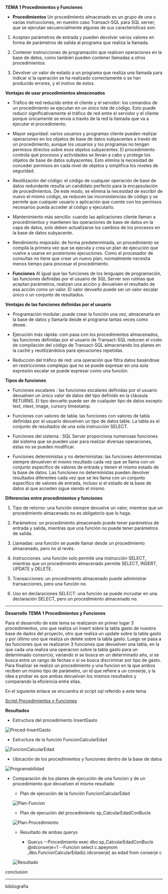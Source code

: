 
**TEMA 1 Procedimientos y Funciones** 

+ **Procedimientos** 
Un procedimiento almacenado es un grupo de una o varias instrucciones, en nuestro caso Transact-SQL para SQL server, que se ejecutan secuencialmente algunas de sus caracteristicas son:

1. Aceptan parámetros de entrada y pueden devolver varios valores en forma de parámetros de salida al programa que realiza la llamada.

2. Contener instrucciones de programación que realicen operaciones en la base de datos, como también pueden contener llamadas a otros procedimientos.

3. Devolver un valor de estado a un programa que realiza una llamada para indicar si la operación se ha realizado correctamente o se han producido errores, y el motivo de estos.


**Ventajas de usar procedimientos almacenados**

* Tráfico de red reducido entre el cliente y el servidor: los comandos de un procedimiento se ejecutan en un único lote de código. Esto puede reducir significativamente el tráfico de red entre el servidor y el cliente porque únicamente se envía a través de la red la llamada que va a ejecutar el procedimiento.

* Mayor seguridad: varios usuarios y programas cliente pueden realizar operaciones en los objetos de base de datos subyacentes a través de un procedimiento, aunque los usuarios y los programas no tengan permisos directos sobre esos objetos subyacentes. El procedimiento controla qué procesos y actividades se llevan a cabo y protege los objetos de base de datos subyacentes. Esto elimina la necesidad de conceder permisos en cada nivel de objetos y simplifica los niveles de seguridad.

* Reutilización del código: el código de cualquier operación de base de datos redundante resulta un candidato perfecto para la encapsulación de procedimientos. De este modo, se elimina la necesidad de escribir de nuevo el mismo código, se reducen las inconsistencias de código y se permite que cualquier usuario o aplicación que cuente con los permisos necesarios pueda acceder al código y ejecutarlo.

* Mantenimiento más sencillo: cuando las aplicaciones cliente llaman a procedimientos y mantienen las operaciones de base de datos en la capa de datos, solo deben actualizarse los cambios de los procesos en la base de datos subyacente.

* Rendimiento mejorado: de forma predeterminada, un procedimiento se compila la primera vez que se ejecuta y crea un plan de ejecución que vuelve a usarse en posteriores ejecuciones. Como el procesador de consultas no tiene que crear un nuevo plan, normalmente necesita menos tiempo para procesar el procedimiento.

+ **Funciones** 
Al igual que las funciones de los lenguajes de programación, las funciones definidas por el usuario de SQL Server son rutinas que aceptan parámetros, realizan una acción y devuelven el resultado de esa acción como un valor. El valor devuelto puede ser un valor escalar único o un conjunto de resultados.

**Ventajas de las funciones definidas por el usuario**

* Programación modular: puede crear la función una vez, almacenarla en la base de datos y llamarla desde el programa tantas veces como desee.

* Ejecución más rápida: com pasa con los procedimientos almacenados, las funciones definidas por el usuario de Transact-SQL reducen el costo de compilación del código de Transact-SQL almacenando los planes en la caché y reutilizándolos para ejecuciones repetidas.

* Reducción del tráfico de red: una operación que filtra datos basándose en restricciones complejas que no se puede expresar en una sola expresión escalar se puede expresar como una función.

**Tipos de funciones**

* Funciones escalares : las funciones escalares definidas por el usuario devuelven un único valor de datos del tipo definido en la cláusula RETURNS. El tipo devuelto puede ser de cualquier tipo de datos excepto text, ntext, image, cursory timestamp.

* Funciones con valores de tabla: las funciones con valores de tabla definidas por el usuario devuelven un tipo de datos table. La tabla es el conjunto de resultados de una sola instrucción SELECT.

* Funciones del sistema : SQL Server proporciona numerosas funciones del sistema que se pueden usar para realizar diversas operaciones, estas no se pueden modificar.

* Funciones deterministas y no deterministas: las funciones deterministas siempre devuelven el mismo resultado cada vez que se llama con un conjunto específico de valores de entrada y tienen el mismo estado de la base de datos. Las funciones no deterministas pueden devolver resultados diferentes cada vez que se les llama con un conjunto específico de valores de entrada, incluso si el estado de la base de datos al que acceden sigue siendo el mismo.


**Diferencias entre procedimientos y funciones**

1. Tipo de retorno: una función siempre devuelve un valor, mientras que un procedimiento almacenado no es obligatorio que lo haga.

2. Parámetros: un procedimiento almacenado puede tener parámetros de entrada y salida, mientras que una función no puede tener parámetros de salida.

3. Llamadas: una función se puede llamar desde un procedimiento almacenado, pero no al revés.

4. Instrucciones :una función solo permite una instrucción SELECT, mientras que un procedimiento almacenado permite SELECT, INSERT, UPDATE y DELETE.

5. Transacciones: un procedimiento almacenado puede administrar transacciones, pero una función no.

6. Uso en declaraciones SELECT: una función se puede incrustar en una declaración SELECT, pero un procedimiento almacenado no. 
 

-------
**Desarrollo TEMA 1 Procedimientos y Funciones** 

Para el desarrollo de este tema se realizaron en primer lugar 3 procedimientos, uno que realiza un insert sobre la tabla gasto de nuestra base de dados del proyecto, otro que realiza un update sobre la tabla gasto y por último uno que realiza un delete sobre la tabla gasto.
Luego se pasa a las funciones que se realizaron 3 funciones que devuelven una tabla, en la que cada una realiza una operacion sobre la tabla gasto para un determinado consorcio, variando si se busca en un determinado año, si se busca entre un rango de fechas o si se busca discriminar por tipo de gasto.
Para finalizar se realizó un procedimiento y una funcion en la que ambos reciben un mismo tipo de parámetro, un id que refiere a un conserje, y la idea a probar es que ambas devuelvan los mismos resultados y comparando la eficiencia entre ellas.

En el siguiente enlace se encuentra el script sql referido a este tema

[Script Procedimientos y Funciones](https://github.com/TongaCasla/Proyecto_Consorcio_BaseDatos1/blob/main/script/Prodecimiento%20y%20Funciones/Prodecimientos.sql)

**Resultados**
+ Estructura del procedimiento InsertGasto

![Proced-InsertGasto](https://github.com/TongaCasla/Proyecto_Consorcio_BaseDatos1/blob/main/doc/Procedimientos_Funciones/Procedimiento.jpg)

+ Estructura de la función FuncionCalcularEdad

![FuncionCalcularEdad](https://github.com/TongaCasla/Proyecto_Consorcio_BaseDatos1/blob/main/doc/Procedimientos_Funciones/Funcion.jpg)

+ Ubicación de los procedimientos y funciones dentro de la base de datos

![Programabilidad](https://github.com/TongaCasla/Proyecto_Consorcio_BaseDatos1/blob/main/doc/Procedimientos_Funciones/ubicacionProceYFunc.jpg)

+ Comparación de los planes de ejecución de una funcion y de un procedimiento que devuelven el mismo resultado

    * Plan de ejecución de la función FuncionCalcularEdad

    ![Plan-Funcion](https://github.com/TongaCasla/Proyecto_Consorcio_BaseDatos1/blob/main/doc/Procedimientos_Funciones/PlanFuncion.jpg)

    * Plan de ejecución del procedimiento sp_CalcularEdadConBucle

    ![Plan-Procedimiento](https://github.com/TongaCasla/Proyecto_Consorcio_BaseDatos1/blob/main/doc/Procedimientos_Funciones/PlanProcedimiento.jpg)

    * Resultado de ambas querys

        * Querys
        --Procedimiento 
        exec dbo.sp_CalcularEdadConBucle @idconserje=1
        --Funcion
        select c.apeynom ,dbo.FuncionCalcularEdad(c.idconserje) as edad  from conserje c


    ![Resultado](https://github.com/TongaCasla/Proyecto_Consorcio_BaseDatos1/blob/main/doc/Procedimientos_Funciones/Resultado.jpg)


conclusion



-----
bibliografia